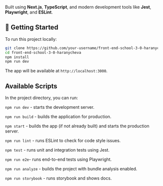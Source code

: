 
Built using **Next.js**, **TypeScript**, and modern development tools like **Jest**, **Playwright**, and **ESLint**.

## 🚀 Getting Started

To run this project locally:

```bash
git clone https://github.com/your-username/front-end-school-3-0-haranycheva.git
cd front-end-school-3-0-haranycheva
npm install
npm run dev
```

The app will be available at `http://localhost:3000`.


## Available Scripts
In the project directory, you can run:

`npm run dev` - starts the development server.

`npm run build` - builds the application for production.

`npm start` - builds the app (if not already built) and starts the production server.

`npm run lint` - runs ESLint to check for code style issues.

`npm test` - runs unit and integration tests using Jest.

`npm run e2e`- runs end-to-end tests using Playwright.

`npm run analyze` - builds the project with bundle analysis enabled.

`npm run storybook` - runs storybook and shows docs.